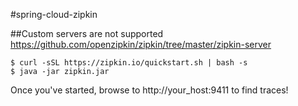 #spring-cloud-zipkin

##Custom servers are not supported
https://github.com/openzipkin/zipkin/tree/master/zipkin-server


```
$ curl -sSL https://zipkin.io/quickstart.sh | bash -s
$ java -jar zipkin.jar
```

Once you've started, browse to http://your_host:9411 to find traces!